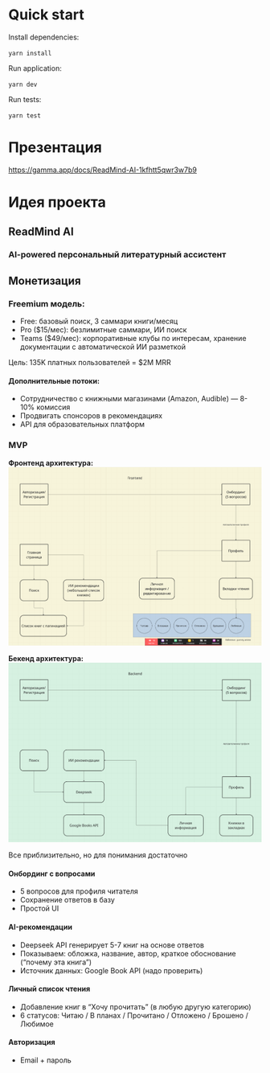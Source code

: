 # Quick start

Install dependencies:

`yarn install`

Run application:

`yarn dev`

Run tests:

`yarn test`

# Презентация

https://gamma.app/docs/ReadMind-AI-1kfhtt5qwr3w7b9

# Идея проекта

## ReadMind AI

### AI-powered персональный литературный ассистент

## Монетизация

### Freemium модель:

- Free: базовый поиск, 3 саммари книги/месяц
- Pro ($15/мес): безлимитные саммари, ИИ поиск
- Teams ($49/мес): корпоративные клубы по интересам, хранение документации с автоматической ИИ разметкой

Цель: 135K платных пользователей = $2M MRR

#### Дополнительные потоки:

- Сотрудничество с книжными магазинами (Amazon, Audible) — 8-10% комиссия
- Продвигать спонсоров в рекомендациях
- API для образовательных платформ

### MVP

**Фронтенд архитектура:**
![img.png](assets/images/img.png)

**Бекенд архитектура:**
![img_1.png](assets/images/img_1.png)

Все приблизительно, но для понимания достаточно

#### Онбординг с вопросами

- 5 вопросов для профиля читателя
- Сохранение ответов в базу
- Простой UI

#### AI-рекомендации

- Deepseek API генерирует 5-7 книг на основе ответов
- Показываем: обложка, название, автор, краткое обоснование (“почему эта книга”)
- Источник данных: Google Book API (надо проверить)

#### Личный список чтения

- Добавление книг в “Хочу прочитать” (в любую другую категорию)
- 6 статусов: Читаю / В планах / Прочитано / Отложено / Брошено / Любимое

#### Авторизация

- Email + пароль


